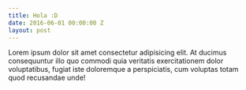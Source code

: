 ```yaml
---
title: Hola :D
date: 2016-06-01 00:00:00 Z
layout: post
---
```


Lorem ipsum dolor sit amet consectetur adipisicing elit. At ducimus consequuntur illo quo commodi quia veritatis exercitationem dolor voluptatibus, fugiat iste doloremque a perspiciatis, cum voluptas totam quod recusandae unde!
